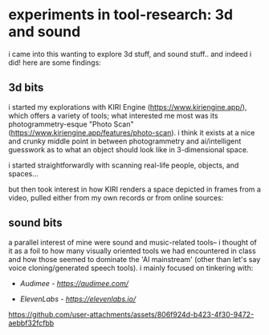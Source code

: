 # experiments in tool-research: 3d and sound

i came into this wanting to explore 3d stuff, and sound stuff.. and indeed i did! here are some findings:

## 3d bits
i started my explorations with KIRI Engine (https://www.kiriengine.app/), which offers a variety of tools; what interested me most was its photogrammetry-esque "Photo Scan" (https://www.kiriengine.app/features/photo-scan). i think it exists at a nice and crunky middle point in between photogrammetry and ai/intelligent guesswork as to what an object should look like in 3-dimensional space. 

i started straightforwardly with scanning real-life people, objects, and spaces...



but then took interest in how KIRI renders a space depicted in frames from a video, pulled either from my own records or from online sources:



## sound bits
a parallel interest of mine were sound and music-related tools– i thought of it as a foil to how many visually oriented tools we had encountered in class and how those seemed to dominate the 'AI mainstream' (other than let's say voice cloning/generated speech tools). i mainly focused on tinkering with:

- _Audimee - https://audimee.com/_

- _ElevenLabs - https://elevenlabs.io/_

https://github.com/user-attachments/assets/806f924d-b423-4f30-9472-aebbf32fcfbb


